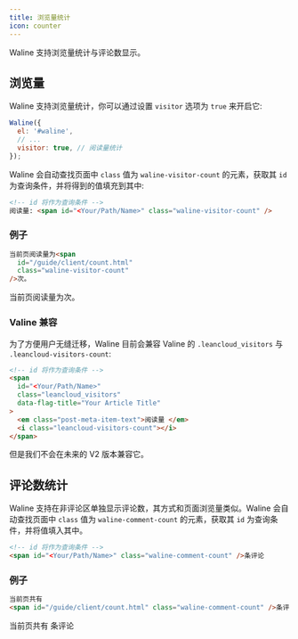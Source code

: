 ```yaml
---
title: 浏览量统计
icon: counter
---
```


Waline 支持浏览量统计与评论数显示。

<!-- more -->

## 浏览量

Waline 支持浏览量统计，你可以通过设置 `visitor` 选项为 `true` 来开启它:

```js
Waline({
  el: '#waline',
  // ...
  visitor: true, // 阅读量统计
});
```

Waline 会自动查找页面中 `class` 值为 `waline-visitor-count` 的元素，获取其 `id` 为查询条件，并将得到的值填充到其中:

```html
<!-- id 将作为查询条件 -->
阅读量: <span id="<Your/Path/Name>" class="waline-visitor-count" />
```

### 例子

```html
当前页阅读量为<span
  id="/guide/client/count.html"
  class="waline-visitor-count"
/>次。
```

当前页阅读量为<span id="/guide/client/count.html" class="waline-visitor-count" />次。

### Valine 兼容

为了方便用户无缝迁移，Waline 目前会兼容 Valine 的 `.leancloud_visitors` 与 `.leancloud-visitors-count`:

```html
<!-- id 将作为查询条件 -->
<span
  id="<Your/Path/Name>"
  class="leancloud_visitors"
  data-flag-title="Your Article Title"
>
  <em class="post-meta-item-text">阅读量 </em>
  <i class="leancloud-visitors-count"></i>
</span>
```

但是我们不会在未来的 V2 版本兼容它。

## 评论数统计

Waline 支持在非评论区单独显示评论数，其方式和页面浏览量类似。Waline 会自动查找页面中 `class` 值为 `waline-comment-count` 的元素，获取其 `id` 为查询条件，并将值填入其中。

```html
<!-- id 将作为查询条件 -->
<span id="<Your/Path/Name>" class="waline-comment-count" />条评论
```

### 例子

```html
当前页共有
<span id="/guide/client/count.html" class="waline-comment-count" />条评论
```

当前页共有 <span id="/guide/client/count.html" class="waline-comment-count" />条评论
